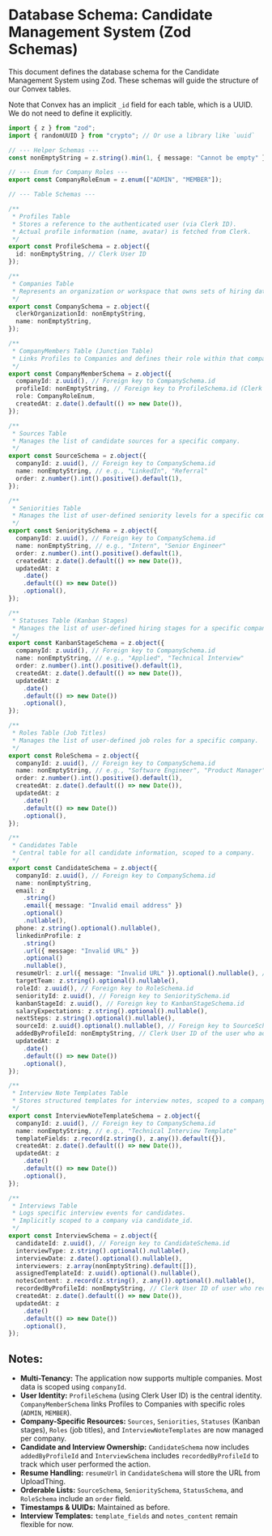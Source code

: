 # Database Schema: Candidate Management System (Zod Schemas)

This document defines the database schema for the Candidate Management System using Zod. These schemas will guide the structure of our Convex tables.

Note that Convex has an implicit `_id` field for each table, which is a UUID. We do not need to define it explicitly.

```typescript
import { z } from "zod";
import { randomUUID } from "crypto"; // Or use a library like `uuid`

// --- Helper Schemas ---
const nonEmptyString = z.string().min(1, { message: "Cannot be empty" });

// --- Enum for Company Roles ---
export const CompanyRoleEnum = z.enum(["ADMIN", "MEMBER"]);

// --- Table Schemas ---

/**
 * Profiles Table
 * Stores a reference to the authenticated user (via Clerk ID).
 * Actual profile information (name, avatar) is fetched from Clerk.
 */
export const ProfileSchema = z.object({
  id: nonEmptyString, // Clerk User ID
});

/**
 * Companies Table
 * Represents an organization or workspace that owns sets of hiring data.
 */
export const CompanySchema = z.object({
  clerkOrganizationId: nonEmptyString,
  name: nonEmptyString,
});

/**
 * CompanyMembers Table (Junction Table)
 * Links Profiles to Companies and defines their role within that company.
 */
export const CompanyMemberSchema = z.object({
  companyId: z.uuid(), // Foreign key to CompanySchema.id
  profileId: nonEmptyString, // Foreign key to ProfileSchema.id (Clerk User ID)
  role: CompanyRoleEnum,
  createdAt: z.date().default(() => new Date()),
});

/**
 * Sources Table
 * Manages the list of candidate sources for a specific company.
 */
export const SourceSchema = z.object({
  companyId: z.uuid(), // Foreign key to CompanySchema.id
  name: nonEmptyString, // e.g., "LinkedIn", "Referral"
  order: z.number().int().positive().default(1),
});

/**
 * Seniorities Table
 * Manages the list of user-defined seniority levels for a specific company.
 */
export const SenioritySchema = z.object({
  companyId: z.uuid(), // Foreign key to CompanySchema.id
  name: nonEmptyString, // e.g., "Intern", "Senior Engineer"
  order: z.number().int().positive().default(1),
  createdAt: z.date().default(() => new Date()),
  updatedAt: z
    .date()
    .default(() => new Date())
    .optional(),
});

/**
 * Statuses Table (Kanban Stages)
 * Manages the list of user-defined hiring stages for a specific company.
 */
export const KanbanStageSchema = z.object({
  companyId: z.uuid(), // Foreign key to CompanySchema.id
  name: nonEmptyString, // e.g., "Applied", "Technical Interview"
  order: z.number().int().positive().default(1),
  createdAt: z.date().default(() => new Date()),
  updatedAt: z
    .date()
    .default(() => new Date())
    .optional(),
});

/**
 * Roles Table (Job Titles)
 * Manages the list of user-defined job roles for a specific company.
 */
export const RoleSchema = z.object({
  companyId: z.uuid(), // Foreign key to CompanySchema.id
  name: nonEmptyString, // e.g., "Software Engineer", "Product Manager"
  order: z.number().int().positive().default(1),
  createdAt: z.date().default(() => new Date()),
  updatedAt: z
    .date()
    .default(() => new Date())
    .optional(),
});

/**
 * Candidates Table
 * Central table for all candidate information, scoped to a company.
 */
export const CandidateSchema = z.object({
  companyId: z.uuid(), // Foreign key to CompanySchema.id
  name: nonEmptyString,
  email: z
    .string()
    .email({ message: "Invalid email address" })
    .optional()
    .nullable(),
  phone: z.string().optional().nullable(),
  linkedinProfile: z
    .string()
    .url({ message: "Invalid URL" })
    .optional()
    .nullable(),
  resumeUrl: z.url({ message: "Invalid URL" }).optional().nullable(), // URL from UploadThing (@https://uploadthing.com/)
  targetTeam: z.string().optional().nullable(),
  roleId: z.uuid(), // Foreign key to RoleSchema.id
  seniorityId: z.uuid(), // Foreign key to SenioritySchema.id
  kanbanStageId: z.uuid(), // Foreign key to KanbanStageSchema.id
  salaryExpectations: z.string().optional().nullable(),
  nextSteps: z.string().optional().nullable(),
  sourceId: z.uuid().optional().nullable(), // Foreign key to SourceSchema.id
  addedByProfileId: nonEmptyString, // Clerk User ID of the user who added the candidate
  updatedAt: z
    .date()
    .default(() => new Date())
    .optional(),
});

/**
 * Interview Note Templates Table
 * Stores structured templates for interview notes, scoped to a company.
 */
export const InterviewNoteTemplateSchema = z.object({
  companyId: z.uuid(), // Foreign key to CompanySchema.id
  name: nonEmptyString, // e.g., "Technical Interview Template"
  templateFields: z.record(z.string(), z.any()).default({}),
  createdAt: z.date().default(() => new Date()),
  updatedAt: z
    .date()
    .default(() => new Date())
    .optional(),
});

/**
 * Interviews Table
 * Logs specific interview events for candidates.
 * Implicitly scoped to a company via candidate_id.
 */
export const InterviewSchema = z.object({
  candidateId: z.uuid(), // Foreign key to CandidateSchema.id
  interviewType: z.string().optional().nullable(),
  interviewDate: z.date().optional().nullable(),
  interviewers: z.array(nonEmptyString).default([]),
  assignedTemplateId: z.uuid().optional().nullable(),
  notesContent: z.record(z.string(), z.any()).optional().nullable(),
  recordedByProfileId: nonEmptyString, // Clerk User ID of user who recorded the interview
  createdAt: z.date().default(() => new Date()),
  updatedAt: z
    .date()
    .default(() => new Date())
    .optional(),
});
```

## Notes:

- **Multi-Tenancy:** The application now supports multiple companies. Most data is scoped using `companyId`.
- **User Identity:** `ProfileSchema` (using Clerk User ID) is the central identity. `CompanyMemberSchema` links Profiles to Companies with specific roles (`ADMIN`, `MEMBER`).
- **Company-Specific Resources:** `Sources`, `Seniorities`, `Statuses` (Kanban stages), `Roles` (job titles), and `InterviewNoteTemplates` are now managed per company.
- **Candidate and Interview Ownership:** `CandidateSchema` now includes `addedByProfileId` and `InterviewSchema` includes `recordedByProfileId` to track which user performed the action.
- **Resume Handling:** `resumeUrl` in `CandidateSchema` will store the URL from UploadThing.
- **Orderable Lists:** `SourceSchema`, `SenioritySchema`, `StatusSchema`, and `RoleSchema` include an `order` field.
- **Timestamps & UUIDs:** Maintained as before.
- **Interview Templates:** `template_fields` and `notes_content` remain flexible for now.
